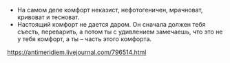 - На самом деле комфорт неказист, нефотогеничен, мрачноват, кривоват и тесноват.
- Настоящий комфорт не дается даром. Он сначала должен тебя съесть, переварить, а потом ты с удивлением замечаешь, что это не у тебя комфорт, а ты – часть этого комфорта.

https://antimeridiem.livejournal.com/796514.html